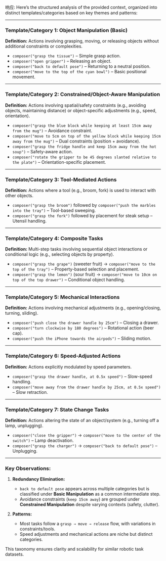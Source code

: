 响应: Here’s the structured analysis of the provided context, organized into distinct templates/categories based on key themes and patterns:

---

### **Template/Category 1: Object Manipulation (Basic)**

**Definition:** Actions involving grasping, moving, or releasing objects without additional constraints or complexities.

- `composer("grasp the tissue")` – Simple grasp action.
- `composer("open gripper")` – Releasing an object.
- `composer("back to default pose")` – Returning to a neutral position.
- `composer("move to the top of the cyan bowl")` – Basic positional movement.

---

### **Template/Category 2: Constrained/Object-Aware Manipulation**

**Definition:** Actions involving spatial/safety constraints (e.g., avoiding objects, maintaining distance) or object-specific adjustments (e.g., speed, orientation).

- `composer("grasp the blue block while keeping at least 15cm away from the mug")` – Avoidance constraint.
- `composer("move to 5cm on top of the yellow block while keeping 15cm away from the mug")` – Dual constraints (position + avoidance).
- `composer("grasp the fridge handle and keep 15cm away from the hot soup")` – Safety-aware action.
- `composer("rotate the gripper to be 45 degrees slanted relative to the plate")` – Orientation-specific placement.

---

### **Template/Category 3: Tool-Mediated Actions**

**Definition:** Actions where a tool (e.g., broom, fork) is used to interact with other objects.

- `composer("grasp the broom")` followed by `composer("push the marbles into the tray")` – Tool-based sweeping.
- `composer("grasp the fork")` followed by placement for steak setup – Utensil handling.

---

### **Template/Category 4: Composite Tasks**

**Definition:** Multi-step tasks involving sequential object interactions or conditional logic (e.g., selecting objects by property).

- `composer("grasp the grape")` (sweeter fruit) → `composer("move to the top of the tray")` – Property-based selection and placement.
- `composer("grasp the lemon")` (sour fruit) → `composer("move to 10cm on top of the top drawer")` – Conditional object handling.

---

### **Template/Category 5: Mechanical Interactions**

**Definition:** Actions involving mechanical adjustments (e.g., opening/closing, turning, sliding).

- `composer("push close the drawer handle by 25cm")` – Closing a drawer.
- `composer("turn clockwise by 180 degrees")` – Rotational action (beer cap).
- `composer("push the iPhone towards the airpods")` – Sliding motion.

---

### **Template/Category 6: Speed-Adjusted Actions**

**Definition:** Actions explicitly modulated by speed parameters.

- `composer("grasp the drawer handle, at 0.5x speed")` – Slow-speed handling.
- `composer("move away from the drawer handle by 25cm, at 0.5x speed")` – Slow retraction.

---

### **Template/Category 7: State Change Tasks**

**Definition:** Actions altering the state of an object/system (e.g., turning off a lamp, unplugging).

- `composer("close the gripper")` → `composer("move to the center of the switch")` – Lamp deactivation.
- `composer("grasp the charger")` → `composer("back to default pose")` – Unplugging.

---

### **Key Observations:**

1. **Redundancy Elimination:**

   - `back to default pose` appears across multiple categories but is classified under **Basic Manipulation** as a common intermediate step.
   - Avoidance constraints (`keep 15cm away`) are grouped under **Constrained Manipulation** despite varying contexts (safety, clutter).

2. **Patterns:**
   - Most tasks follow a `grasp → move → release` flow, with variations in constraints/tools.
   - Speed adjustments and mechanical actions are niche but distinct categories.

This taxonomy ensures clarity and scalability for similar robotic task datasets.

